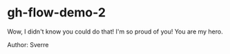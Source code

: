 # gh-flow-demo-2

Wow, I didn't know you could do that! I'm so proud of you!
You are my hero.

Author: Sverre